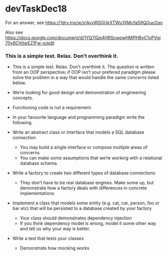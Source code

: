 # devTaskDec18 #

For an answer, see https://1drv.ms/w/s!AvylRSGUkXTWu1XMcfaS9QGuo2qo

Also see https://docs.google.com/document/d/1YQ7IQq4HRScwowHMPH8yC1xPVgi70y6ChltwE21Fw-s/edit


### This is a simple test. Relax. Don’t overthink it. ###



-	This is a simple test. Relax. Don’t overthink it. The question is written from an OOP perspective;
    if OOP isn’t your prefered paradigm please solve the problem in a way that would handle the same
    concerns listed below.

-	We’re looking for good design and demonstration of engineering concepts.

-    Functioning code is not a requirement.

-	In your favourite language and programming paradigm write the following.


-	Write an abstract class or interface that models a SQL database connection
    -	You may build a single interface or compose multiple areas of concerns
    -	You can make some assumptions that we’re working with a relational database schema.

  -	Write a factory to create two different types of database connections
    -	They don’t have to be real database engines. Make some up, but demonstrate how a factory
        deals with differences in concrete implementations

-	Implement a class that models some entity (e.g. cat, car, person, foo or bar etc) that will be persisted to a database created by your factory
    -	Your class should demonstrates dependency injection
    -	If you think dependency model is wrong, model it some other way and tell us why your way is better.

-	Write a test that tests your classes
    -	Demonstrate how mocking works
